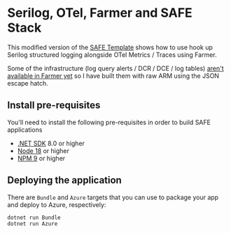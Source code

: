 # Serilog, OTel, Farmer and SAFE Stack

This modified version of the [SAFE Template](https://safe-stack.github.io/docs/template-overview/) shows how to use hook up Serilog structured logging alongside OTel Metrics / Traces using Farmer.

Some of the infrastructure (log query alerts / DCR / DCE / log tables) [aren't available in Farmer yet](https://github.com/CompositionalIT/farmer/issues/1171) so I have built them with raw ARM using the JSON escape hatch.

## Install pre-requisites

You'll need to install the following pre-requisites in order to build SAFE applications

* [.NET SDK](https://www.microsoft.com/net/download) 8.0 or higher
* [Node 18](https://nodejs.org/en/download/) or higher
* [NPM 9](https://www.npmjs.com/package/npm) or higher

## Deploying the application

There are `Bundle` and `Azure` targets that you can use to package your app and deploy to Azure, respectively:

```bash
dotnet run Bundle
dotnet run Azure
```